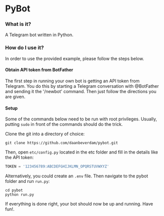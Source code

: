 # PyBot

### What is it?
A Telegram bot written in Python.

### How do I use it?
In order to use the provided example, please follow the steps below.

#### Obtain API token from BotFather
The first step in running your own bot is getting an API token from Telegram. You do this by starting a Telegram conversation with @BotFather and sending it the '/newbot' command. Then just follow the directions you are given.

#### Setup
Some of the commands below need to be run with root privileges. Usually, putting `sudo` in front of the commands should do the trick.

Clone the git into a directory of choice:
```
git clone https://github.com/daanbeverdam/pybot.git
```
Then, open `etc/config.py` located in the etc folder and fill in the details like the API token:
```python
TOKEN = '123456789:ABCDEFGHIJKLMN_OPQRSTUVWXYZ'
```
Alternatively, you could create an `.env` file. Then navigate to the pybot folder and run `run.py`:
```
cd pybot
python run.py
```
If everything is done right, your bot should now be up and running. Have fun!.
